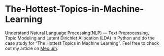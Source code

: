 # The-Hottest-Topics-in-Machine-Learning
Understand Natural Language Processing(NLP) — Text Preprocessing, Topic Modeling and Latent Dirichlet Allocation (LDA) in Python and do the case study for “The Hottest Topics in Machine Learning”.
Feel free to check out my article on <a href="https://towardsdatascience.com/the-hottest-topics-in-machine-learning-866ae21ba22d">Medium</a>.
